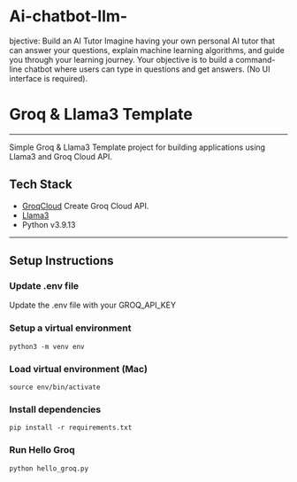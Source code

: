 # Ai-chatbot-llm-
bjective: Build an AI Tutor Imagine having your own personal AI tutor that can answer your questions, explain machine learning algorithms, and guide you through your learning journey.  Your objective is to build a command-line chatbot where users can type in questions and get answers. (No UI interface is required).
# Groq & Llama3 Template
---

Simple Groq & Llama3 Template project for building applications using Llama3 and Groq Cloud API.

## Tech Stack

- [GroqCloud](https://console.groq.com/login) Create Groq Cloud API.
- [Llama3](https://llama.meta.com/llama3/)
- Python v3.9.13
---

## Setup Instructions

### Update .env file

Update the .env file with your GROQ_API_KEY

### Setup a virtual environment

`python3 -m venv env`

### Load virtual environment (Mac)

`source env/bin/activate`

### Install dependencies

`pip install -r requirements.txt`

### Run Hello Groq

`python hello_groq.py`


